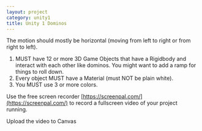 ```yaml
---
layout: project
category: unity1
title: Unity 1 Dominos
---
```


The motion should mostly be horizontal (moving from left to right or from right to left).

  1.  MUST have 12 or more 3D Game Objects that have a Rigidbody and interact with each other like dominos. You might want to add a ramp for things to roll down.
  1.  Every object MUST have a Material (must NOT be plain white).
  1.  You MUST use 3 or more colors.

Use the free screen recorder [https://screenpal.com/](https://screenpal.com/) to record a fullscreen video of your project running.

Upload the video to Canvas
